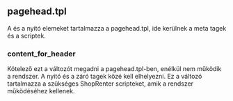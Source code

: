 ## pagehead.tpl

A <head> és a <body> nyitó elemeket tartalmazza a pagehead.tpl, ide kerülnek a meta tagek és a scriptek.

### content_for_header

Kötelező ezt a változót megadni a pagehead.tpl-ben, enélkül nem működik a rendszer. 
A <head> nyitó és a </head> záró tagek közé kell elhelyezni. 
Ez a változó tartalmazza a szükséges ShopRenter scripteket, amik a rendszer működéséhez kellenek.
